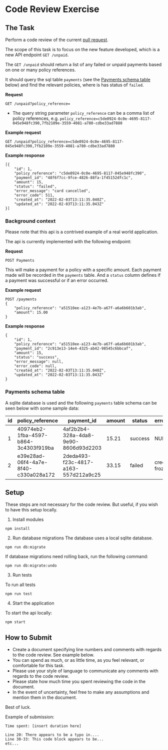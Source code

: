 # Code Review Exercise

## The Task

Perform a code review of the current [pull request](https://github.com/bymiles-tech/code-review-exercise/pull/1).

The scope of this task is to focus on the new feature developed, which is a new API endpoint `GET /unpaid`.

The `GET /unpaid` should return a list of any failed or unpaid payments based on one or many policy references.

It should query the sql table `payments` (see the [Payments schema table](#payments-schema-table) below) and find the relevant policies, where is has status of `failed`.

**Request**
```
GET /unpaid?policy_reference=
```

* The query string parameter `policy_reference` can be a comma list of policy references, e.g. `policy_reference=c5de0924-0c0e-4695-8117-045e948fc390,7fb2109e-3559-4081-a780-cdbe33ad7880`

**Example request**
```
GET /unpaid?policy_reference=c5de0924-0c0e-4695-8117-045e948fc390,7fb2109e-3559-4081-a780-cdbe33ad7880
```

**Example response**
```
[{
    "id": 1,
    "policy_reference": "c5de0924-0c0e-4695-8117-045e948fc390",
    "payment_id": "48f6f7cc-9fce-4826-88fa-1f45152dfc1c",
    "amount": 15,
    "status": "failed",
    "error_message": "card cancelled",
    "error_code": 511,
    "created_at": "2022-02-03T13:11:35.040Z",
    "updated_at": "2022-02-03T13:11:35.043Z"
}]
```


### Background context

Please note that this api is a contrived example of a real world application.

The api is currently implemented with the following endpoint:

**Request**
```
POST Payments
```
This will make a payment for a policy with a specific amount. Each payment made will be recorded in the `payments` table. And a `status` column defines if a payment was successful or if an error occurred.

**Example request**
```
POST /payments
{
    "policy_reference": "a51510ee-a123-4e7b-a67f-a6a6b601b3ab",
    "amount": 15.00
}
```

**Example response**
```
{
    "id": 1,
    "policy_reference": "a51510ee-a123-4e7b-a67f-a6a6b601b3ab",
    "payment_id": "2c913e13-14e4-4325-ab42-98545c6bbcaf",
    "amount": 15,
    "status": "success",
    "error_message": null,
    "error_code": null,
    "created_at": "2022-02-03T13:11:35.040Z",
    "updated_at": "2022-02-03T13:11:35.043Z"
}
```

### Payments schema table

A sqlite database is used and the following `payments` table schema can be seen below with some sample data:


| id 	| policy_reference                     	| payment_id                           	| amount 	| status  	| error_message      	| error_code 	| created_at               	| updated_at               	|
|----	|--------------------------------------	|--------------------------------------	|--------	|---------	|--------------------	|------------	|--------------------------	|--------------------------	|
| 1  	| 40974eb2-1fba-4597-b864-3c4303f919ba 	| 4af2b2b4-328a-4da8-9e90-8606d93d2203 	| 15.21  	| success 	| NULL               	| NULL       	| 2022-02-03T14:13:02.363Z 	| 2022-02-03T14:13:02.364Z 	|
| 2  	| e39e28ad-06f4-4a7e-8f40-c330a028a172 	| 2deda493-f23c-4817-a163-557d212a9c25 	| 33.15  	| failed  	| credit card frozen 	| 561        	| 2022-02-03T14:13:02.447Z 	| 2022-02-03T14:13:02.447Z 	|

## Setup

These steps are not necessary for the code review. But useful, if you wish to have this setup locally.


1. Install modules

```
npm install
```

2. Run database migrations
The database uses a local sqlite database.

```
npm run db:migrate
```

If database migrations need rolling back, run the following command:

```
npm run db:migrate:undo
```

3. Run tests

To run all tests

```
npm run test
```

4. Start the application

To start the api locally:

```
npm start
```

## How to Submit
* Create a document specifying line numbers and comments with regards to the code review. See example below.
* You can spend as much, or as little time, as you feel relevant, or comfortable for this task.
* Please use your style of language to communicate any comments with regards to the code review.
* Please state how much time you spent reviewing the code in the document.
* In the event of uncertainty, feel free to make any assumptions and mention them in the document.

Best of luck.

Example of submission:

```
Time spent: [insert duration here]

Line 20: There appears to be a typo in....
Line 30-33: This code block appears to be...
etc...
```
